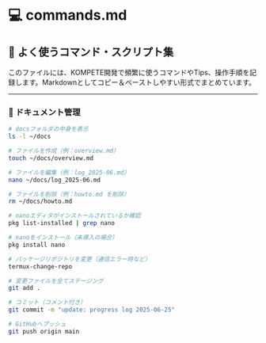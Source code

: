 # 💻 commands.md

## 🔧 よく使うコマンド・スクリプト集

このファイルには、KOMPETE開発で頻繁に使うコマンドやTips、操作手順を記録します。Markdownとしてコピー＆ペーストしやすい形式でまとめています。

---

### 📁 ドキュメント管理

```bash
# docsフォルダの中身を表示
ls -l ~/docs

# ファイルを作成（例：overview.md）
touch ~/docs/overview.md

# ファイルを編集（例：log_2025-06.md）
nano ~/docs/log_2025-06.md

# ファイルを削除（例：howto.md を削除）
rm ~/docs/howto.md

# nanoエディタがインストールされているか確認
pkg list-installed | grep nano

# nanoをインストール（未導入の場合）
pkg install nano

# パッケージリポジトリを変更（通信エラー時など）
termux-change-repo

# 変更ファイルを全てステージング
git add .

# コミット（コメント付き）
git commit -m "update: progress log 2025-06-25"

# GitHubへプッシュ
git push origin main
